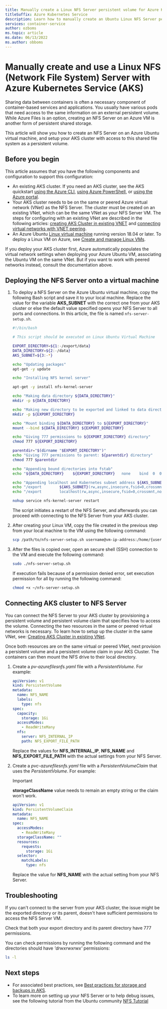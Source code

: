 ```yaml
---
title: Manually create a Linux NFS Server persistent volume for Azure Kubernetes Service
titleSuffix: Azure Kubernetes Service
description: Learn how to manually create an Ubuntu Linux NFS Server persistent volume for use with pods in Azure Kubernetes Service (AKS)
services: container-service
author: ozboms
ms.topic: article
ms.date: 06/13/2022
ms.author: obboms
---
```


# Manually create and use a Linux NFS (Network File System) Server with Azure Kubernetes Service (AKS)

Sharing data between containers is often a necessary component of container-based services and applications. You usually have various pods that need access to the same information on an external persistent volume. While Azure Files is an option, creating an NFS Server on an Azure VM is another form of persistent shared storage.

This article will show you how to create an NFS Server on an Azure Ubuntu virtual machine, and setup your AKS cluster with access to this shared file system as a persistent volume.

## Before you begin

This article assumes that you have the following components and configuration to support this configuration:

* An existing AKS cluster. If you need an AKS cluster, see the AKS quickstart [using the Azure CLI][aks-quickstart-cli], [using Azure PowerShell][aks-quickstart-powershell], or [using the Azure portal][aks-quickstart-portal].
* Your AKS cluster needs to be on the same or peered Azure virtual network (VNet) as the NFS Server. The cluster must be created on an existing VNet, which can be the same VNet as your NFS Server VM. The steps for configuring with an existing VNet are described in the following articles: [creating AKS Cluster in existing VNET][aks-virtual-network] and [connecting virtual networks with VNET peering][peer-virtual-networks].
* An Azure Ubuntu [Linux virtual machine][azure-linux-vm] running version 18.04 or later. To deploy a Linux VM on Azure, see [Create and manage Linux VMs][linux-create].

If you deploy your AKS cluster first, Azure automatically populates the virtual network settings when deploying your Azure Ubuntu VM, associating the Ubuntu VM on the same VNet. But if you want to work with peered networks instead, consult the documentation above.

## Deploying the NFS Server onto a virtual machine

1. To deploy a NFS Server on the Azure Ubuntu virtual machine, copy the following Bash script and save it to your local machine. Replace the value for the variable **AKS_SUBNET** with the correct one from your AKS cluster or else the default value specified opens your NFS Server to all ports and connections. In this article, the file is named `nfs-server-setup.sh`.

    ```bash
    #!/bin/bash
    
    # This script should be executed on Linux Ubuntu Virtual Machine
    
    EXPORT_DIRECTORY=${1:-/export/data}
    DATA_DIRECTORY=${2:-/data}
    AKS_SUBNET=${3:-*}
    
    echo "Updating packages"
    apt-get -y update
    
    echo "Installing NFS kernel server"
    
    apt-get -y install nfs-kernel-server
    
    echo "Making data directory ${DATA_DIRECTORY}"
    mkdir -p ${DATA_DIRECTORY}
    
    echo "Making new directory to be exported and linked to data directory: ${EXPORT_DIRECTORY}"
    mkdir -p ${EXPORT_DIRECTORY}
    
    echo "Mount binding ${DATA_DIRECTORY} to ${EXPORT_DIRECTORY}"
    mount --bind ${DATA_DIRECTORY} ${EXPORT_DIRECTORY}
    
    echo "Giving 777 permissions to ${EXPORT_DIRECTORY} directory"
    chmod 777 ${EXPORT_DIRECTORY}
    
    parentdir="$(dirname "$EXPORT_DIRECTORY")"
    echo "Giving 777 permissions to parent: ${parentdir} directory"
    chmod 777 $parentdir
    
    echo "Appending bound directories into fstab"
    echo "${DATA_DIRECTORY}    ${EXPORT_DIRECTORY}   none    bind  0  0" >> /etc/fstab
    
    echo "Appending localhost and Kubernetes subnet address ${AKS_SUBNET} to exports configuration file"
    echo "/export        ${AKS_SUBNET}(rw,async,insecure,fsid=0,crossmnt,no_subtree_check)" >> /etc/exports
    echo "/export        localhost(rw,async,insecure,fsid=0,crossmnt,no_subtree_check)" >> /etc/exports
    
    nohup service nfs-kernel-server restart
    ```

    The script initiates a restart of the NFS Server, and afterwards you can proceed with connecting to the NFS Server from your AKS cluster.

2. After creating your Linux VM, copy the file created in the previous step from your local machine to the VM using the following command:

    ```bash
    scp /path/to/nfs-server-setup.sh username@vm-ip-address:/home/{username}
    ```

3. After the files is copied over, open an secure shell (SSH) connection to the VM and execute the following command:

    ```bash
    sudo ./nfs-server-setup.sh
    ```

    If execution fails because of a permission denied error, set execution permission for all by running the following command:

    ```bash
    chmod +x ~/nfs-server-setup.sh
    ```

## Connecting AKS cluster to NFS Server

You can connect the NFS Server to your AKS cluster by provisioning a persistent volume and persistent volume claim that specifies how to access the volume. Connecting the two resources in the same or peered virtual networks is necessary. To learn how to setup up the cluster in the same VNet, see: [Creating AKS Cluster in existing VNet][aks-virtual-network].

Once both resources are on the same virtual or peered VNet, next provision a persistent volume and a persistent volume claim in your AKS Cluster. The containers can then mount the NFS drive to their local directory.

1. Create a *pv-azurefilesnfs.yaml* file with a *PersistentVolume*. For example:

    ```yaml
    apiVersion: v1
    kind: PersistentVolume
    metadata:
      name: NFS_NAME
      labels:
        type: nfs
    spec:
      capacity:
        storage: 1Gi
      accessModes:
        - ReadWriteMany
      nfs:
        server: NFS_INTERNAL_IP
        path: NFS_EXPORT_FILE_PATH
    ```

    Replace the values for **NFS_INTERNAL_IP**, **NFS_NAME** and **NFS_EXPORT_FILE_PATH** with the actual settings from your NFS Server.

2. Create a *pvc-azurefilesnfs.yaml* file with a *PersistentVolumeClaim* that uses the *PersistentVolume*. For example:

    >[!IMPORTANT]  
    >**storageClassName** value needs to remain an empty string or the claim won't work.

    ```yaml
    apiVersion: v1
    kind: PersistentVolumeClaim
    metadata:
      name: NFS_NAME
    spec:
      accessModes:
        - ReadWriteMany
      storageClassName: ""
      resources:
        requests:
          storage: 1Gi
      selector: 
        matchLabels:
          type: nfs
    ```

    Replace the value for **NFS_NAME** with the actual setting from your NFS Server.

## Troubleshooting

If you can't connect to the server from your AKS cluster, the issue might be the exported directory or its parent, doesn't have sufficient permissions to access the NFS Server VM.

Check that both your export directory and its parent directory have 777 permissions.

You can check permissions by running the following command and the directories should have *'drwxrwxrwx'* permissions:

```bash
ls -l
```

## Next steps

* For associated best practices, see [Best practices for storage and backups in AKS][operator-best-practices-storage].
* To learn more on setting up your NFS Server or to help debug issues, see the following tutorial from the Ubuntu community [NFS Tutorial][nfs-tutorial]

<!-- LINKS - external -->
[kubernetes-volumes]: https://kubernetes.io/docs/concepts/storage/volumes/
[nfs-tutorial]: https://help.ubuntu.com/community/SettingUpNFSHowTo#Pre-Installation_Setup

<!-- LINKS - internal -->
[aks-virtual-network]: ./configure-kubenet.md#create-an-aks-cluster-in-the-virtual-network
[peer-virtual-networks]: ../virtual-network/tutorial-connect-virtual-networks-portal.md
[aks-quickstart-cli]: ./learn/quick-kubernetes-deploy-cli.md
[aks-quickstart-portal]: ./learn/quick-kubernetes-deploy-portal.md
[aks-quickstart-powershell]: ./learn/quick-kubernetes-deploy-powershell.md
[operator-best-practices-storage]: operator-best-practices-storage.md
[azure-linux-vm]: ../virtual-machines/linux/endorsed-distros.md
[create-nfs-share-linux-vm]: ../storage/files/storage-files-quick-create-use-linux.md
[require-secure-transfer]: ../storage/common/storage-require-secure-transfer.md
[linux-create]: ../virtual-machines/linux/tutorial-manage-vm.md